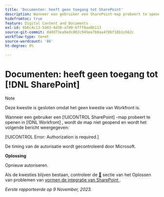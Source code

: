 ```yaml
---
title: 'Documenten: heeft geen toegang tot SharePoint'
description: Wanneer een gebruiker een SharePoint-map probeert te openen in Workfront, wordt de map niet geopend en wordt een bericht weergegeven.
hidefromtoc: true
feature: Digital Content and Documents
exl-id: 6b6c4c13-5d43-4d30-a7d0-67ff8aa0b113
source-git-commit: d4dd73ea9edc802c945ee7b8aa478bf18b1c662c
workflow-type: tm+mt
source-wordcount: '86'
ht-degree: 0%

---
```


# Documenten: heeft geen toegang tot [!DNL SharePoint]

<!--WF and WFP, article live for workaround-->

>[!NOTE]
>
>Deze kwestie is gesloten omdat het geen kwestie van Workfront is.

Wanneer een gebruiker een [!UICONTROL SharePoint] -map probeert te openen in [!DNL Workfront] , wordt de map niet geopend en wordt het volgende bericht weergegeven:

[!UICONTROL Error: Authorization is required.]

De timing van de autorisatie wordt gecontroleerd door Microsoft.

**Oplossing**

Opnieuw autoriseren.

Als de kwesties blijven bestaan, controleer de [&#128279;](https://experienceleague.adobe.com/docs/workfront/using/administration-and-setup/configure-integrations/configure-sharepoint-integration.html#troubleshooting) sectie van het Oplossen van problemen  van [ vormen de integratie van SharePoint ](https://experienceleague.adobe.com/docs/workfront/using/administration-and-setup/configure-integrations/configure-sharepoint-integration.html).

_Eerste rapporteerde op 9 November, 2023._
